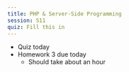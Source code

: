 ```yaml
---
title: PHP & Server-Side Programming
session: S11
quiz: Fill this in
---
```

* Quiz today
* Homework 3 due today
    * Should take about an hour
    